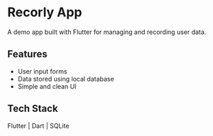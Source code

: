 # Recorly App

A demo app built with Flutter for managing and recording user data.

## Features
- User input forms
- Data stored using local database
- Simple and clean UI

## Tech Stack
Flutter | Dart | SQLite

